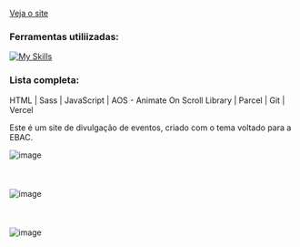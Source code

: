 [Veja o site](https://ebac-tech-talks-self-mu.vercel.app/)

### Ferramentas utiliizadas:
[![My Skills](https://skillicons.dev/icons?i=html,sass,js,git,vercel)](https://skillicons.dev)

### Lista completa:
HTML | Sass | JavaScript | AOS - Animate On Scroll Library | Parcel | Git | Vercel

Este é um site de divulgação de eventos, criado com o tema voltado para a EBAC.

![image](https://github.com/user-attachments/assets/588bdc93-9f13-43fe-9e76-9ac0a0d23cf9)
<br/>
<br/>
<br/>
<br/>
![image](https://github.com/user-attachments/assets/9bf7cc2a-9d7c-41f4-a91c-66c46635c96c)
<br/>
<br/>
<br/>
<br/>
![image](https://github.com/user-attachments/assets/13679cf5-13ae-402c-8793-7a48e20f5493)
